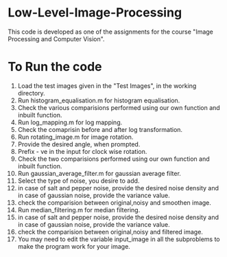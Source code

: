 # Low-Level-Image-Processing
This code is developed as one of the assignments for the course "Image Processing and Computer Vision".

# To Run the code
1. Load the test images given in the "Test Images", in the working directory.
2. Run histogram_equalisation.m for histogram equalisation.
3. Check the various comparisions performed using our own function and inbuilt function.
4. Run log_mapping.m for log mapping.
5. Check the comaprisin before and after log transformation.
6. Run rotating_image.m for image rotation.
7. Provide the desired angle, when prompted.
8. Prefix - ve in the input for clock wise rotation.
9. Check the two comparisions performed using our own function and inbuilt function.
10. Run gaussian_average_filter.m for gaussian average filter.
11. Select the type of noise, you desire to add.
12. in case of salt and pepper  noise, provide the desired noise density and in case of gaussian noise, provide the variance value.
13. check the comparision between original,noisy and smoothen image.
14. Run median_filtering.m for median filtering.
15. in case of salt and pepper  noise, provide the desired noise density and in case of gaussian noise, provide the variance value.
16. check the comparision between original,noisy and filtered image.
17. You may need to edit the variable input_image in all the subproblems to make the program work for your image.
